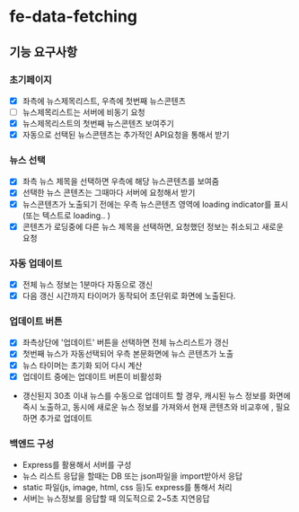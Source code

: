# fe-data-fetching
## 기능 요구사항
### 초기페이지
  - [x] 좌측에 뉴스제목리스트, 우측에 첫번째 뉴스콘텐츠
  - [ ] 뉴스제목리스트는 서버에 비동기 요청
  - [x] 뉴스제목리스트의 첫번째 뉴스콘텐츠 보여주기
  - [x] 자동으로 선택된 뉴스콘텐츠는 추가적인 API요청을 통해서 받기

### 뉴스 선택
  - [x] 좌측 뉴스 제목을 선택하면 우측에 해당 뉴스콘텐츠를 보여줌
  - [x] 선택한 뉴스 콘텐츠는 그때마다 서버에 요청해서 받기 
  - [x] 뉴스콘텐츠가 노출되기 전에는 우측 뉴스콘텐츠 영역에 loading indicator를 표시 (또는 텍스트로 loading.. )
  - [x] 콘텐츠가 로딩중에 다른 뉴스 제목을 선택하면, 요청했던 정보는 취소되고 새로운 요청

### 자동 업데이트
  - [x] 전체 뉴스 정보는 1분마다 자동으로 갱신
  - [x] 다음 갱신 시간까지 타이머가 동작되어 초단위로 화면에 노출된다.

### 업데이트 버튼
  - [x] 좌측상단에 '업데이트' 버튼을 선택하면 전체 뉴스리스트가 갱신
  - [x] 첫번째 뉴스가 자동선택되어 우측 본문화면에 뉴스 콘텐츠가 노출
  - [x] 뉴스 타이머는 초기화 되어 다시 계산
  - [x] 업데이트 중에는 업데이트 버튼이 비활성화
  - 갱신된지 30초 이내 뉴스를 수동으로 업데이트 할 경우, 캐시된 뉴스 정보를 화면에 즉시 노출하고, 동시에 새로운 뉴스 정보를 가져와서 현재 콘텐츠와 비교후에 , 필요하면 추가로 업데이트

### 백엔드 구성
  - Express를 활용해서 서버를 구성
  - 뉴스 리스트 응답을 할때는 DB 또는 json파일을 import받아서 응답
  - static 파일(js, image, html, css 등)도 express를 통해서 처리
  - 서버는 뉴스정보를 응답할 때 의도적으로 2~5초 지연응답 
